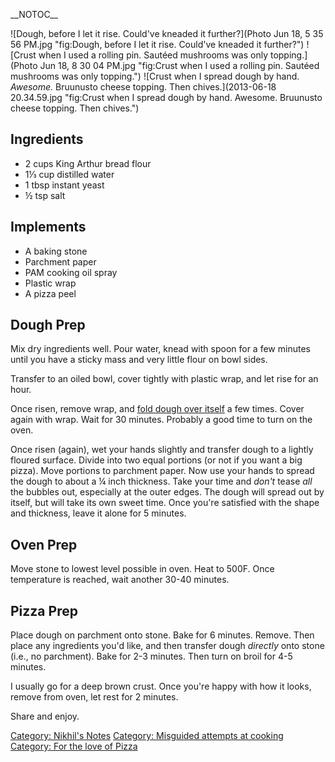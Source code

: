 \_\_NOTOC\_\_

![Dough, before I let it rise. Could've kneaded it
further?](Photo Jun 18, 5 35 56 PM.jpg "fig:Dough, before I let it rise. Could've kneaded it further?")
![Crust when I used a rolling pin. Sautéed mushrooms was only
topping.](Photo Jun 18, 8 30 04 PM.jpg "fig:Crust when I used a rolling pin. Sautéed mushrooms was only topping.")
![Crust when I spread dough by hand. *Awesome.* Bruunusto cheese
topping. Then
chives.](2013-06-18 20.34.59.jpg "fig:Crust when I spread dough by hand. Awesome. Bruunusto cheese topping. Then chives.")

Ingredients
-----------

-   2 cups King Arthur bread flour
-   1⅓ cup distilled water
-   1 tbsp instant yeast
-   ½ tsp salt

Implements
----------

-   A baking stone
-   Parchment paper
-   PAM cooking oil spray
-   Plastic wrap
-   A pizza peel

Dough Prep
----------

Mix dry ingredients well. Pour water, knead with spoon for a few minutes
until you have a sticky mass and very little flour on bowl sides.

Transfer to an oiled bowl, cover tightly with plastic wrap, and let rise
for an hour.

Once risen, remove wrap, and [fold dough over
itself](https://www.youtube.com/watch?v=CQHuWDEo3SA) a few times. Cover
again with wrap. Wait for 30 minutes. Probably a good time to turn on
the oven.

Once risen (again), wet your hands slightly and transfer dough to a
lightly floured surface. Divide into two equal portions (or not if you
want a big pizza). Move portions to parchment paper. Now use your hands
to spread the dough to about a ¼ inch thickness. Take your time and
*don't* tease *all* the bubbles out, especially at the outer edges. The
dough will spread out by itself, but will take its own sweet time. Once
you're satisfied with the shape and thickness, leave it alone for 5
minutes.

Oven Prep
---------

Move stone to lowest level possible in oven. Heat to 500F. Once
temperature is reached, wait another 30-40 minutes.

Pizza Prep
----------

Place dough on parchment onto stone. Bake for 6 minutes. Remove. Then
place any ingredients you'd like, and then transfer dough *directly*
onto stone (i.e., no parchment). Bake for 2-3 minutes. Then turn on
broil for 4-5 minutes.

I usually go for a deep brown crust. Once you're happy with how it
looks, remove from oven, let rest for 2 minutes.

Share and enjoy.

[Category: Nikhil's Notes](Category:_Nikhil's_Notes "wikilink")
[Category: Misguided attempts at
cooking](Category:_Misguided_attempts_at_cooking "wikilink") [Category:
For the love of Pizza](Category:_For_the_love_of_Pizza "wikilink")

